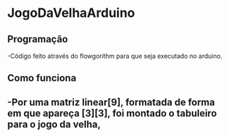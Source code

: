 # JogoDaVelhaArduino
## Programação
  -Código feito através do flowgorithm para que seja executado no arduino.
## Como funciona
  -Por uma matriz linear[9], formatada de forma em que apareça [3][3], foi montado o tabuleiro para o jogo da velha,
  -
  
